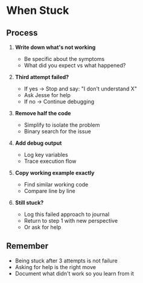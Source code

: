# When Stuck

## Process

1. **Write down what's not working**
   - Be specific about the symptoms
   - What did you expect vs what happened?

2. **Third attempt failed?**
   - If yes → Stop and say: "I don't understand X"
   - Ask Jesse for help
   - If no → Continue debugging

3. **Remove half the code**
   - Simplify to isolate the problem
   - Binary search for the issue

4. **Add debug output**
   - Log key variables
   - Trace execution flow

5. **Copy working example exactly**
   - Find similar working code
   - Compare line by line

6. **Still stuck?**
   - Log this failed approach to journal
   - Return to step 1 with new perspective
   - Or ask for help

## Remember
- Being stuck after 3 attempts is not failure
- Asking for help is the right move
- Document what didn't work so you learn from it
